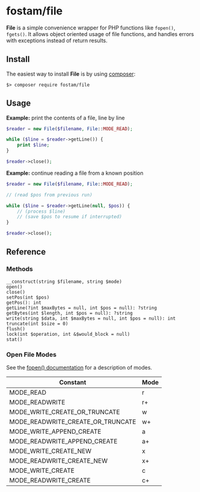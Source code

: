 # fostam/file

__File__ is a simple convenience wrapper for PHP functions like `fopen()`, `fgets()`. It allows object
oriented usage of file functions, and handles errors with exceptions instead of return results.

## Install
The easiest way to install __File__ is by using [composer](https://getcomposer.org/):

```
$> composer require fostam/file
```

## Usage

__Example:__ print the contents of a file, line by line
```php
$reader = new File($filename, File::MODE_READ);

while ($line = $reader->getLine()) {
    print $line;
}

$reader->close();
```

__Example:__ continue reading a file from a known position
```php
$reader = new File($filename, File::MODE_READ);

// (read $pos from previous run)

while ($line = $reader->getLine(null, $pos)) {
    // (process $line)
    // (save $pos to resume if interrupted)
}

$reader->close();
```

## Reference
### Methods

```
__construct(string $filename, string $mode)
open()
close()
setPos(int $pos)
getPos(): int
getLine(?int $maxBytes = null, int $pos = null): ?string
getBytes(int $length, int $pos = null): ?string
write(string $data, int $maxBytes = null, int $pos = null): int
truncate(int $size = 0)
flush()
lock(int $operation, int &$would_block = null)
stat()
```

### Open File Modes

See the [fopen() documentation](https://www.php.net/manual/de/function.fopen.php) for a description of modes.

| Constant                          | Mode |
|-----------------------------------|------|
| MODE_READ                         | r    |
| MODE_READWRITE                    | r+   |
| MODE_WRITE_CREATE_OR_TRUNCATE     | w    |
| MODE_READWRITE_CREATE_OR_TRUNCATE | w+   |
| MODE_WRITE_APPEND_CREATE          | a    |
| MODE_READWRITE_APPEND_CREATE      | a+   |
| MODE_WRITE_CREATE_NEW             | x    |
| MODE_READWRITE_CREATE_NEW         | x+   |
| MODE_WRITE_CREATE                 | c    |
| MODE_READWRITE_CREATE             | c+   |
